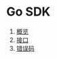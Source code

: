 <!--
order: false
parent:
  order: 1
-->

# Go SDK

1. [概览](./overview.md)
2. [接口](./API/)
3. [错误码](./errcodes.md)
